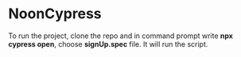 # NoonCypress

To run the project, clone the repo and in command prompt write **npx cypress open**, choose **signUp.spec** file.
It will run the script.
